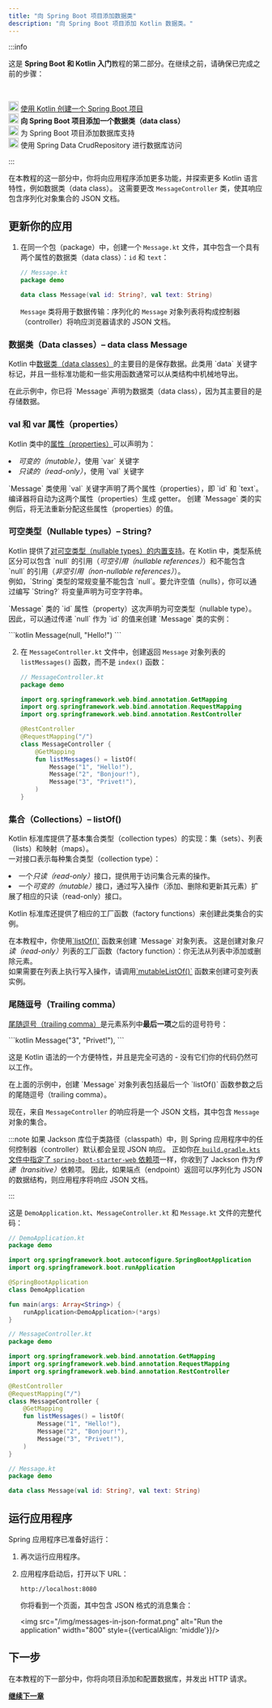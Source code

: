 ```yaml
---
title: "向 Spring Boot 项目添加数据类"
description: "向 Spring Boot 项目添加 Kotlin 数据类。"
---
```

:::info
<p>
   这是 <strong>Spring Boot 和 Kotlin 入门</strong>教程的第二部分。在继续之前，请确保已完成之前的步骤：
</p><br/>
<p>
   <img src="/img/icon-1-done.svg" width="20" alt="First step"/> <a href="jvm-create-project-with-spring-boot">使用 Kotlin 创建一个 Spring Boot 项目</a><br/><img src="/img/icon-2.svg" width="20" alt="Second step"/> <strong>向 Spring Boot 项目添加一个数据类（data class）</strong><br/><img src="/img/icon-3-todo.svg" width="20" alt="Third step"/> 为 Spring Boot 项目添加数据库支持<br/><img src="/img/icon-4-todo.svg" width="20" alt="Fourth step"/> 使用 Spring Data CrudRepository 进行数据库访问
</p>

:::

在本教程的这一部分中，你将向应用程序添加更多功能，并探索更多 Kotlin 语言特性，例如数据类（data class）。
这需要更改 `MessageController` 类，使其响应包含序列化对象集合的 JSON 文档。

## 更新你的应用

1. 在同一个包（package）中，创建一个 `Message.kt` 文件，其中包含一个具有两个属性的数据类（data class）：`id` 和 `text`：

    ```kotlin
    // Message.kt
    package demo
   
    data class Message(val id: String?, val text: String)
    ```

   `Message` 类将用于数据传输：序列化的 `Message` 对象列表将构成控制器（controller）将响应浏览器请求的 JSON 文档。
<h3>数据类（Data classes）– data class Message</h3>
<p>
   Kotlin 中<a href="data-classes">数据类（data classes）</a>的主要目的是保存数据。此类用 `data` 关键字标记，并且一些标准功能和一些实用函数通常可以从类结构中机械地导出。
</p>
<p>
   在此示例中，你已将 `Message` 声明为数据类（data class），因为其主要目的是存储数据。
</p>
<h3>val 和 var 属性（properties）</h3>
<p>
   Kotlin 类中的<a href="properties">属性（properties）</a>可以声明为：
</p>
<list>
<li><i>可变的（mutable）</i>，使用 `var` 关键字</li>
<li><i>只读的（read-only）</i>，使用 `val` 关键字</li>
</list>
<p>
   `Message` 类使用 `val` 关键字声明了两个属性（properties），即 `id` 和 `text`。
          编译器将自动为这两个属性（properties）生成 getter。
          创建 `Message` 类的实例后，将无法重新分配这些属性（properties）的值。
</p>
<h3>可空类型（Nullable types）– String?</h3>
<p>
   Kotlin 提供了<a href="null-safety#nullable-types-and-non-nullable-types">对可空类型（nullable types）的内置支持</a>。在 Kotlin 中，类型系统区分可以包含 `null` 的引用（<i>可空引用（nullable references）</i>）和不能包含 `null` 的引用（<i>非空引用（non-nullable references）</i>）。<br/>
          例如，`String` 类型的常规变量不能包含 `null`。要允许空值（nulls），你可以通过编写 `String?` 将变量声明为可空字符串。
</p>
<p>
   `Message` 类的 `id` 属性（property）这次声明为可空类型（nullable type）。
          因此，可以通过传递 `null` 作为 `id` 的值来创建 `Message` 类的实例：
</p>
          ```kotlin
Message(null, "Hello!")
```
       
   
2. 在 `MessageController.kt` 文件中，创建返回 `Message` 对象列表的 `listMessages()` 函数，而不是 `index()` 函数：

    ```kotlin
    // MessageController.kt
    package demo
   
    import org.springframework.web.bind.annotation.GetMapping
    import org.springframework.web.bind.annotation.RequestMapping
    import org.springframework.web.bind.annotation.RestController

    @RestController
    @RequestMapping("/")
    class MessageController {
        @GetMapping
        fun listMessages() = listOf(
            Message("1", "Hello!"),
            Message("2", "Bonjour!"),
            Message("3", "Privet!"),
        )
    }
    ```
<h3>集合（Collections）– listOf()</h3>
<p>
   Kotlin 标准库提供了基本集合类型（collection types）的实现：集（sets）、列表（lists）和映射（maps）。<br/>
          一对接口表示每种集合类型（collection type）：
</p>
<list>
<li>一个<i>只读（read-only）</i>接口，提供用于访问集合元素的操作。</li>
<li>一个<i>可变的（mutable）</i>接口，通过写入操作（添加、删除和更新其元素）扩展了相应的只读（read-only）接口。</li>
</list>
<p>
   Kotlin 标准库还提供了相应的工厂函数（factory functions）来创建此类集合的实例。
</p>
<p>
   在本教程中，你使用<a href="https://kotlinlang.org/api/latest/jvm/stdlib/kotlin.collections/list-of.html">`listOf()`</a> 函数来创建 `Message` 对象列表。
          这是创建对象<i>只读（read-only）</i>列表的工厂函数（factory function）：你无法从列表中添加或删除元素。<br/>
          如果需要在列表上执行写入操作，请调用<a href="https://kotlinlang.org/api/latest/jvm/stdlib/kotlin.collections/mutable-list-of.html">`mutableListOf()`</a> 函数来创建可变列表实例。
</p>
<h3>尾随逗号（Trailing comma）</h3>
<p>
   <a href="coding-conventions#trailing-commas">尾随逗号（trailing comma）</a>是元素系列中<b>最后一项</b>之后的逗号符号：
</p>
            ```kotlin
Message("3", "Privet!"),
```
<p>
   这是 Kotlin 语法的一个方便特性，并且是完全可选的 - 没有它们你的代码仍然可以工作。
</p>
<p>
   在上面的示例中，创建 `Message` 对象列表包括最后一个 `listOf()` 函数参数之后的尾随逗号（trailing comma）。
</p>
       
    

现在，来自 `MessageController` 的响应将是一个 JSON 文档，其中包含 `Message` 对象的集合。

:::note
如果 Jackson 库位于类路径（classpath）中，则 Spring 应用程序中的任何控制器（controller）默认都会呈现 JSON 响应。
正如你[在 `build.gradle.kts` 文件中指定了 `spring-boot-starter-web` 依赖项](jvm-create-project-with-spring-boot#explore-the-project-gradle-build-file)一样，你收到了 Jackson 作为<i>传递（transitive）</i>依赖项。
因此，如果端点（endpoint）返回可以序列化为 JSON 的数据结构，则应用程序将响应 JSON 文档。

:::

这是 `DemoApplication.kt`、`MessageController.kt` 和 `Message.kt` 文件的完整代码：

```kotlin
// DemoApplication.kt
package demo

import org.springframework.boot.autoconfigure.SpringBootApplication
import org.springframework.boot.runApplication

@SpringBootApplication
class DemoApplication

fun main(args: Array<String>) {
    runApplication<DemoApplication>(*args)
}
```

```kotlin
// MessageController.kt
package demo

import org.springframework.web.bind.annotation.GetMapping
import org.springframework.web.bind.annotation.RequestMapping
import org.springframework.web.bind.annotation.RestController

@RestController
@RequestMapping("/")
class MessageController {
    @GetMapping
    fun listMessages() = listOf(
        Message("1", "Hello!"),
        Message("2", "Bonjour!"),
        Message("3", "Privet!"),
    )
}
```

```kotlin
// Message.kt
package demo

data class Message(val id: String?, val text: String)
```

## 运行应用程序

Spring 应用程序已准备好运行：

1. 再次运行应用程序。

2. 应用程序启动后，打开以下 URL：

    ```text
    http://localhost:8080
    ```

    你将看到一个页面，其中包含 JSON 格式的消息集合：

    <img src="/img/messages-in-json-format.png" alt="Run the application" width="800" style={{verticalAlign: 'middle'}}/>

## 下一步

在本教程的下一部分中，你将向项目添加和配置数据库，并发出 HTTP 请求。

**[继续下一章](jvm-spring-boot-add-db-support)**